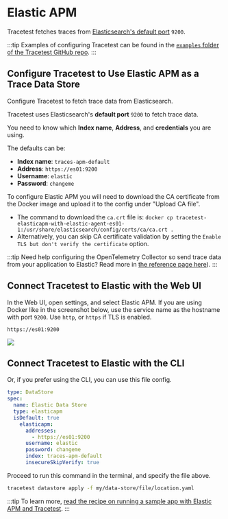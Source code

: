 # Elastic APM

Tracetest fetches traces from [Elasticsearch's default port](https://discuss.elastic.co/t/what-are-ports-9200-and-9300-used-for/238578) `9200`.

:::tip
Examples of configuring Tracetest can be found in the [`examples` folder of the Tracetest GitHub repo](https://github.com/kubeshop/tracetest/tree/main/examples). 
:::

## Configure Tracetest to Use Elastic APM as a Trace Data Store

Configure Tracetest to fetch trace data from Elasticsearch. 

Tracetest uses Elasticsearch's **default port** `9200` to fetch trace data.

You need to know which **Index name**, **Address**, and **credentials** you are using.

The defaults can be:

- **Index name**: `traces-apm-default`
- **Address**: `https://es01:9200`
- **Username**: `elastic`
- **Password**: `changeme`

To configure Elastic APM you will need to download the CA certificate from the Docker image and upload it to the config under "Upload CA file".

- The command to download the `ca.crt` file is:
`docker cp tracetest-elasticapm-with-elastic-agent-es01-1:/usr/share/elasticsearch/config/certs/ca/ca.crt .`
- Alternatively, you can skip CA certificate validation by setting the `Enable TLS but don't verify the certificate` option.

:::tip
Need help configuring the OpenTelemetry Collector so send trace data from your application to Elastic? Read more in [the reference page here](../opentelemetry-collector-configuration-file-reference)).
:::

## Connect Tracetest to Elastic with the Web UI

In the Web UI, open settings, and select Elastic APM. If you are using Docker like in the screenshot below, use the service name as the hostname with port `9200`. Use `http`, or `https` if TLS is enabled.

```
https://es01:9200
```

![](https://res.cloudinary.com/djwdcmwdz/image/upload/v1674566041/Blogposts/Docs/screely-1674566018046_ci0st9.png)


## Connect Tracetest to Elastic with the CLI

Or, if you prefer using the CLI, you can use this file config.

```yaml
type: DataStore
spec:
  name: Elastic Data Store
  type: elasticapm
  isDefault: true
    elasticapm:
      addresses:
        - https://es01:9200
      username: elastic
      password: changeme
      index: traces-apm-default
      insecureSkipVerify: true
```

Proceed to run this command in the terminal, and specify the file above.

```bash
tracetest datastore apply -f my/data-store/file/location.yaml
```

:::tip
To learn more, [read the recipe on running a sample app with Elastic APM and Tracetest](../../examples-tutorials/recipes/running-tracetest-with-elasticapm.md).
:::
